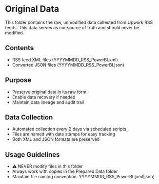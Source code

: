 # Original Data

This folder contains the raw, unmodified data collected from Upwork RSS feeds. This data serves as our source of truth and should never be modified.

## Contents
- RSS feed XML files (YYYYMMDD_RSS_PowerBI.xml)
- Converted JSON files (YYYYMMDD_RSS_PowerBI.json)

## Purpose
- Preserve original data in its raw form
- Enable data recovery if needed
- Maintain data lineage and audit trail

## Data Collection
- Automated collection every 2 days via scheduled scripts
- Files are named with date stamps for easy tracking
- Both XML and JSON formats are preserved

## Usage Guidelines
- ⚠️ NEVER modify files in this folder
- Always work with copies in the Prepared Data folder
- Maintain file naming convention: YYYYMMDD_RSS_PowerBI.[xml|json]